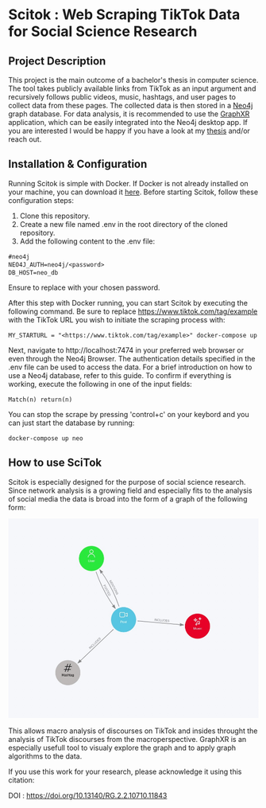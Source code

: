 # Scitok : Web Scraping TikTok Data for Social Science Research

## Project Description

This project is the main outcome of a bachelor's thesis in computer science. The tool takes publicly available links from TikTok as an input argument and recursively follows public videos, music, hashtags, and user pages to collect data from these pages. The collected data is then stored in a [Neo4j](https://neo4j.com) graph database. For data analysis, it is recommended to use the [GraphXR](https://www.kineviz.com) application, which can be easily integrated into the Neo4j desktop app. If you are interested I would be happy if you have a look at my [thesis](https://www.researchgate.net/publication/368575971_Expose_Bachelor_Thesis_for_a_Degree_in_Computer_Science_Let%27s_Talk_about_TikTok_-_A_Webscraping_Tool_for_Social_Science_Research) and/or reach out. 

## Installation & Configuration

Running Scitok is simple with Docker. If Docker is not already installed on your machine, you can download it [here](https://www.docker.com/products/docker-desktop/). Before starting Scitok, follow these configuration steps:

1. Clone this repository.
2. Create a new file named .env in the root directory of the cloned repository.
3. Add the following content to the .env file:

```
#neo4j
NEO4J_AUTH=neo4j/<password>
DB_HOST=neo_db
```
Ensure to replace <password> with your chosen password.

After this step with Docker running, you can start Scitok by executing the following command. Be sure to replace <https://www.tiktok.com/tag/example> with the TikTok URL you wish to initiate the scraping process with:
```
MY_STARTURL = "<https://www.tiktok.com/tag/example>" docker-compose up  
```

Next, navigate to http://localhost:7474 in your preferred web browser or even through the Neo4j Browser. The authentication details specified in the .env file can be used to access the data. For a brief introduction on how to use a Neo4j database, refer to this guide. To confirm if everything is working, execute the following in one of the input fields:

```
Match(n) return(n)
```
You can stop the scrape by pressing 'control+c' on your keybord and you can just start the database by running:
```
docker-compose up neo
```



## How to use SciTok
Scitok is especially designed for the purpose of social science research. Since network analysis is a growing field and especially fits to the analysis of social media the data is broad into the form of a graph of the following form:

![Scheme of the Data collected by Scitok](figs/Scheme.jpeg)

This allows macro analysis of discourses on TikTok and insides throught the analysis of TikTok discourses from the macroperspective. GraphXR is an especially usefull tool to visualy explore the graph and to apply graph algorithms to the data.

If you use this work for your research, please acknowledge it using this citation:

DOI : https://doi.org/10.13140/RG.2.2.10710.11843







